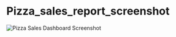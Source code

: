 # Pizza_sales_report_screenshot
![Pizza Sales Dashboard Screenshot](https://github.com/sanjeevrana90/Pizza_sales_report/assets/122264554/87a70d56-2a70-4595-8ed1-e1ca57db7d54)
